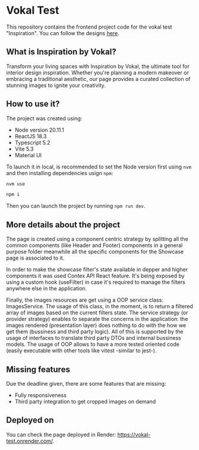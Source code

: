 # Vokal Test

This repository contains the frontend project code for the vokal test "Inspiration". You can follow the designs [here](https://www.figma.com/file/LAedgvHPOuCxp4s1vktfyB/Vokal-TEST?type=design&node-id=0-1&mode=design&t=PpqpyUMMxjvX4Upu-0).

## What is Inspiration by Vokal?

Transform your living spaces with Inspiration by Vokal, the ultimate tool for interior design inspiration. Whether you're planning a modern makeover or embracing a traditional aesthetic, our page provides a curated collection of stunning images to ignite your creativity.

## How to use it?

The project was created using:
- Node version 20.11.1
- ReactJS 18.3
- Typescript 5.2
- Vite 5.3
- Material UI

To launch it in local, is recommended to set the Node version first using `nvm` and then installing dependencies usign `npm`:

```bash
nvm use
```

```bash
npm i
```

Then you can launch the project by running `npm run dev`.

## More details about the project
The page is created using a component centric strategy by splitting all the common components (like Header and Footer) components in a general purpose folder meanwhile all the specific components for the Showcase page is associated to it.

In order to make the showcase filter's state available in depper and higher components it was used Contex API React feature. It's being exposed by using a custom hook (useFilter) in case it's required to manage the filters anywhere else in the application.

Finally, the images resources are get using a OOP service class: ImagesService. The usage of this class, in the moment, is to return a filtered array of images based on the current filters state. The service strategy (or provider strategy) enables to separate the concerns in the application: the images rendered (presentation layer) does nothing to do with the how we get them (bussiness and third party logic). All of this is supported by the usage of interfaces to translate third party DTOs and internal bussiness models. The usage of OOP allows to have a more tested oriented code (easily executable with other tools like vitest -similar to jest-).

## Missing features
Due the deadline given, there are some features that are missing:
- Fully responsiveness
- Third party integration to get cropped images on demand

## Deployed on
You can check the page deployed in Render: https://vokal-test.onrender.com/.

